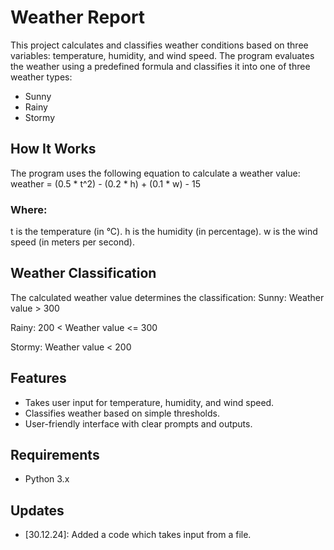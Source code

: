 # Weather Report
This project calculates and classifies weather conditions based on three variables: temperature, humidity, and wind speed. The program evaluates the weather using a predefined formula and classifies it into one of three weather types:
- Sunny
- Rainy
- Stormy

## How It Works
The program uses the following equation to calculate a weather value: weather = (0.5 * t^2) - (0.2 * h) + (0.1 * w) - 15

### Where:
t is the temperature (in °C).
h is the humidity (in percentage).
w is the wind speed (in meters per second).

## Weather Classification
The calculated weather value determines the classification:
Sunny: Weather value > 300

Rainy: 200 < Weather value <= 300

Stormy: Weather value < 200

## Features
- Takes user input for temperature, humidity, and wind speed.
- Classifies weather based on simple thresholds.
- User-friendly interface with clear prompts and outputs.

## Requirements
- Python 3.x

## Updates
- [30.12.24]: Added a code which takes input from a file.
